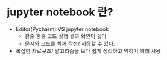 # jupyter notebook 란?

- Editor(Pycharm) VS jupyter notebook
  - 한줄 한줄 코드 실행 결과 확인이 쉽다
  - 문서와 코드를 함께 작성/ 저장할 수 있다.
- 복잡한 자료구조/ 알고리즘을 보다 쉽게 정리하고 익히기 위해 사용

